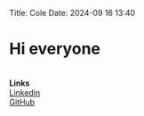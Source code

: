 Title: Cole 
Date: 2024-09 16 13:40 
# Hi everyone
\
**Links**\
[Linkedin](https://uk.linkedin.com/in/colehodler)\
[GitHub](https://github.com/colehdlr)

